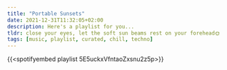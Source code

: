 ```yaml
---
title: "Portable Sunsets"
date: 2021-12-31T11:32:05+02:00
description: Here's a playlist for you...
tldr: close your eyes, let the soft sun beams rest on your forehead🌞
tags: [music, playlist, curated, chill, techno]
---
```


{{<spotifyembed playlist 5E5uckxVfntaoZxsnu2z5p>}}
